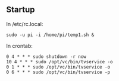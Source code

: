 ## Startup
In /etc/rc.local:
```
sudo -u pi -i /home/pi/temp1.sh &
```
In crontab:
```
0 4 * * * sudo shutdown -r now
10 4 * * * sudo /opt/vc/bin/tvservice -o
0 1 * * * sudo /opt/vc/bin/tvservice -o
0 6 * * * sudo /opt/vc/bin/tvservice -p
```
